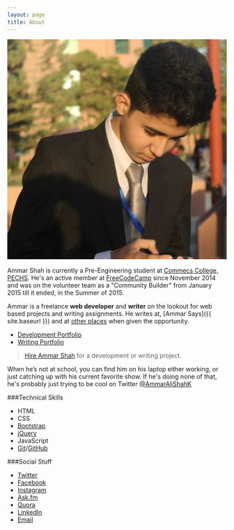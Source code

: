 ```yaml
---
layout: page
title: About
---
```


![Ammar Shah](/assets/me.jpg)


Ammar Shah is currently a Pre-Engineering student at [Commecs College, PECHS](http://commecscollege.edu.pk/contact/pechs-campus/). He's an active member at [FreeCodeCamp](http://freecodecamp.com/ammaralishah) since November 2014 and was on the volunteer team as a "Community Builder" from January 2015 till it ended, in the Summer of 2015.

Ammar is a freelance **web developer** and **writer** on the lookout for web based projects and writing assignments. He writes at, [Ammar Says]({{ site.baseurl }}) and at [other places](/writing) when given the opportunity.

- [Development Portfolio](/portfolio)
- [Writing Portfolio](/writing)

> [Hire Ammar Shah](mailto:syedammarali24@gmail.com) for a development or writing project.

When he’s not at school, you can find him on his laptop either working, or just catching up with his current favorite show. If he's doing none of that, he's probably just trying to be cool on Twitter [@AmmarAliShahK](https://twitter.com/AmmarAliShahK)

###Technical Skills

- HTML
- CSS
- [Bootstrap](http://getbootstrap.com/)
- [jQuery](http://jquery.com/)
- JavaScript
- [Git](http://git-scm.com/)/[GitHub](http://github.com/)

###Social Stuff

 - [Twitter](https://twitter.com/AmmarAliShahK)
 - [Facebook](https://www.facebook.com/technofreak24)
 - [Instagram](https://instagram.com/ammaralishahk)
 - [Ask.fm](http://ask.fm/SyedAmmarAli)
 - [Quora](https://www.quora.com/Ammar-Ali-Shah-2)
 - [LinkedIn](https://pk.linkedin.com/in/ammaralishah)
 - [Email](mailto:syedammarali24@gmail.com)
